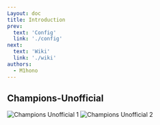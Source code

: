 ```yaml
---
Layout: doc
title: Introduction
prev:
  text: 'Config'
  link: './config'
next:
  text: 'Wiki'
  link: './wiki'
authors:
  - M1hono
---
```


## Champions-Unofficial

<v-card text="This mod is an unofficial port of the Champions mod for Minecraft the version above 1.18.2. This version is currently under limited testing and may contain bugs." variant="tonal"></v-card>

<Carousel :cycle="true" :interval="2800">
    <img src="https://docs.mihono.cn/mods/adventure/champions-unofficial/1.png" alt="Champions Unofficial 1">
    <img src="https://docs.mihono.cn/mods/adventure/champions-unofficial/2.png" alt="Champions Unofficial 2">
  </Carousel>